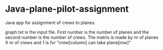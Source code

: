 # Java-plane-pilot-assignment
Java app for assignment of crews to planes. 

graph.txt is the input file. First number is the number of planes and the second number is the number of crews.
The matrix is made by nr of planes X nr of crews and 1 is for "crew[column] can take plane[row]"
